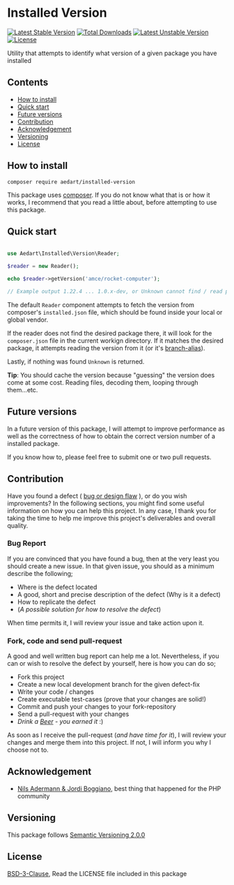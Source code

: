 # Installed Version

[![Latest Stable Version](https://poser.pugx.org/aedart/dto/v/stable)](https://packagist.org/packages/aedart/dto)
[![Total Downloads](https://poser.pugx.org/aedart/dto/downloads)](https://packagist.org/packages/aedart/dto)
[![Latest Unstable Version](https://poser.pugx.org/aedart/dto/v/unstable)](https://packagist.org/packages/aedart/dto)
[![License](https://poser.pugx.org/aedart/dto/license)](https://packagist.org/packages/aedart/dto)

Utility that attempts to identify what version of a given package you have installed

## Contents

* [How to install](#how-to-install)
* [Quick start](#quick-start)
* [Future versions](#future-versions)
* [Contribution](#contribution)
* [Acknowledgement](#acknowledgement)
* [Versioning](#versioning)
* [License](#license)

## How to install

```console
composer require aedart/installed-version
```

This package uses [composer](https://getcomposer.org/). If you do not know what that is or how it works, I recommend that you read a little about, before attempting to use this package.

## Quick start

```php

use Aedart\Installed\Version\Reader;

$reader = new Reader();

echo $reader->getVersion('amce/rocket-computer');

// Example output 1.22.4 ... 1.0.x-dev, or Unknown cannot find / read package
```

The default `Reader` component attempts to fetch the version from composer's `installed.json` file, which should be found inside your local or global vendor.
 
If the reader does not find the desired package there, it will look for the `composer.json` file in the current workign directory. If it matches the desired package, it attempts reading the version from it (or it's [branch-alias](https://getcomposer.org/doc/articles/aliases.md)).

Lastly, if nothing was found `Unknown` is returned.

**Tip**: You should cache the version because "guessing" the version does come at some cost. Reading files, decoding them, looping through them...etc.

## Future versions

In a future version of this package, I will attempt to improve performance as well as the correctness of how to obtain the correct version number of a installed package.
 
If you know how to, please feel free to submit one or two pull requests.

## Contribution

Have you found a defect ( [bug or design flaw](https://en.wikipedia.org/wiki/Software_bug) ), or do you wish improvements? In the following sections, you might find some useful information
on how you can help this project. In any case, I thank you for taking the time to help me improve this project's deliverables and overall quality.

### Bug Report

If you are convinced that you have found a bug, then at the very least you should create a new issue. In that given issue, you should as a minimum describe the following;

* Where is the defect located
* A good, short and precise description of the defect (Why is it a defect)
* How to replicate the defect
* (_A possible solution for how to resolve the defect_)

When time permits it, I will review your issue and take action upon it.

### Fork, code and send pull-request

A good and well written bug report can help me a lot. Nevertheless, if you can or wish to resolve the defect by yourself, here is how you can do so;

* Fork this project
* Create a new local development branch for the given defect-fix
* Write your code / changes
* Create executable test-cases (prove that your changes are solid!)
* Commit and push your changes to your fork-repository
* Send a pull-request with your changes
* _Drink a [Beer](https://en.wikipedia.org/wiki/Beer) - you earned it_ :)

As soon as I receive the pull-request (_and have time for it_), I will review your changes and merge them into this project. If not, I will inform you why I choose not to.

## Acknowledgement

* [Nils Adermann & Jordi Boggiano](https://getcomposer.org/), best thing that happened for the PHP community

## Versioning

This package follows [Semantic Versioning 2.0.0](http://semver.org/)

## License

[BSD-3-Clause](http://spdx.org/licenses/BSD-3-Clause), Read the LICENSE file included in this package